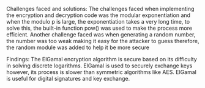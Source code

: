 Challenges faced and solutions:
The challenges faced when implementing the encryption and decryption code was the modular exponentiation and when the modulo p is large, the exponentiation takes a very long time, to solve this, the built-in function pow() was used to make the process more efficient.
Another challenge faced was when generating a random number, the number was too weak making it easy for the attacker to guess therefore, the random module was added to help it be more secure

Findings:
The ElGamal encryption algorithm is secure based on its difficulty in solving discrete logarithms.
ElGamal is used to securely exchange keys however, its process is slower than symmetric algorithms like AES. 
ElGamal is useful for digital signatures and key exchange.
